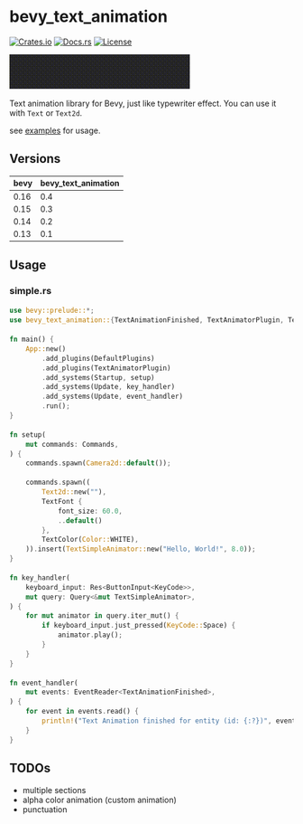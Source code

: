 # bevy_text_animation

[![Crates.io](https://img.shields.io/crates/v/bevy_text_animation)](https://crates.io/crates/bevy_text_animation)
[![Docs.rs](https://docs.rs/bevy_text_animation/badge.svg)](https://docs.rs/bevy_text_animation)
[![License](https://img.shields.io/crates/l/bevy_text_animation)](LICENSE)

![screenshot](screenshot.gif)

Text animation library for Bevy, just like typewriter effect.
You can use it with `Text` or `Text2d`.

see [examples](examples) for usage.

## Versions

| bevy | bevy_text_animation |
|------|---------------------|
| 0.16 | 0.4                 |
| 0.15 | 0.3                 |
| 0.14 | 0.2                 |
| 0.13 | 0.1                 |

## Usage

### simple.rs

```rust
use bevy::prelude::*;
use bevy_text_animation::{TextAnimationFinished, TextAnimatorPlugin, TextSimpleAnimator};

fn main() {
    App::new()
        .add_plugins(DefaultPlugins)
        .add_plugins(TextAnimatorPlugin)
        .add_systems(Startup, setup)
        .add_systems(Update, key_handler)
        .add_systems(Update, event_handler)
        .run();
}

fn setup(
    mut commands: Commands,
) {
    commands.spawn(Camera2d::default());

    commands.spawn((
        Text2d::new(""),
        TextFont {
            font_size: 60.0,
            ..default()
        },
        TextColor(Color::WHITE),
    )).insert(TextSimpleAnimator::new("Hello, World!", 8.0));
}

fn key_handler(
    keyboard_input: Res<ButtonInput<KeyCode>>,
    mut query: Query<&mut TextSimpleAnimator>,
) {
    for mut animator in query.iter_mut() {
        if keyboard_input.just_pressed(KeyCode::Space) {
            animator.play();
        }
    }
}

fn event_handler(
    mut events: EventReader<TextAnimationFinished>,
) {
    for event in events.read() {
        println!("Text Animation finished for entity (id: {:?})", event.entity);
    }
}
```

## TODOs

- multiple sections
- alpha color animation (custom animation)
- punctuation
